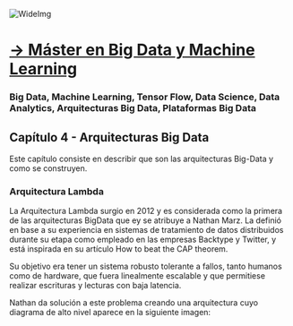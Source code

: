 ![WideImg](https://fictizia.com/img/github/Fictizia-plan-estudios-github.jpg)

# [→ Máster en Big Data y Machine Learning](https://fictizia.com/formacion/master-big-data)
### Big Data, Machine Learning, Tensor Flow, Data Science, Data Analytics, Arquitecturas Big Data, Plataformas Big Data

## Capítulo 4 - Arquitecturas Big Data

Este capítulo consiste en describir que son las arquitecturas Big-Data y como se construyen. 


### Arquitectura Lambda ###

La Arquitectura Lambda surgio en 2012 y es considerada como la primera de las arquitecturas BigData que ey se atribuye a Nathan Marz. La definió en base a su experiencia en sistemas de tratamiento de datos distribuidos durante su etapa como empleado en las empresas Backtype y Twitter, y está inspirada en su artículo How to beat the CAP theorem.

Su objetivo era tener un sistema robusto tolerante a fallos, tanto humanos como de hardware, que fuera linealmente escalable y que permitiese realizar escrituras y lecturas con baja latencia.

Nathan da solución a este problema creando una arquitectura cuyo diagrama de alto nivel aparece en la siguiente imagen:
